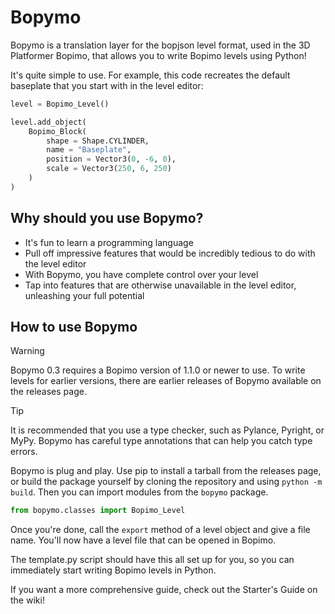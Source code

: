 # Bopymo

Bopymo is a translation layer for the bopjson level format, used in the 3D Platformer Bopimo, that allows you to write Bopimo levels using Python!

It's quite simple to use. For example, this code recreates the default baseplate that you start with in the level editor:

```python
level = Bopimo_Level()

level.add_object(
    Bopimo_Block(
        shape = Shape.CYLINDER, 
        name = "Baseplate", 
        position = Vector3(0, -6, 0), 
        scale = Vector3(250, 6, 250)
    )
)
```

## Why should you use Bopymo?

* It's fun to learn a programming language
* Pull off impressive features that would be incredibly tedious to do with the level editor
* With Bopymo, you have complete control over your level
* Tap into features that are otherwise unavailable in the level editor, unleashing your full potential

## How to use Bopymo

> [!WARNING]
> Bopymo 0.3 requires a Bopimo version of 1.1.0 or newer to use. To write levels for earlier versions, there are earlier releases of Bopymo available on the releases page.

> [!TIP]
> It is recommended that you use a type checker, such as Pylance, Pyright, or MyPy. Bopymo has careful type annotations that can help you catch type errors.

Bopymo is plug and play. Use pip to install a tarball from the releases page, or build the package yourself by cloning the repository and using `python -m build`. Then you can import modules from the `bopymo` package.

```python
from bopymo.classes import Bopimo_Level
```

Once you're done, call the `export` method of a level object and give a file name. You'll now have a level file that can be opened in Bopimo.

The template.py script should have this all set up for you, so you can immediately start writing Bopimo levels in Python.

If you want a more comprehensive guide, check out the Starter's Guide on the wiki!
